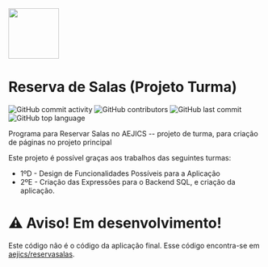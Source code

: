 <img src="https://raw.githubusercontent.com/aejics/ReservaSalas/refs/heads/main/src/logo.png" width="100">

# Reserva de Salas (Projeto Turma)
![GitHub commit activity](https://img.shields.io/github/commit-activity/t/aejics/reservasalas-projetoturma)
![GitHub contributors](https://img.shields.io/github/contributors/aejics/reservasalas-projetoturma)
![GitHub last commit](https://img.shields.io/github/last-commit/aejics/reservasalas-projetoturma)
![GitHub top language](https://img.shields.io/github/languages/top/aejics/reservasalas-projetoturma)

Programa para Reservar Salas no AEJICS -- projeto de turma, para criação de páginas no projeto principal

Este projeto é possível graças aos trabalhos das seguintes turmas:

- 1ºD - Design de Funcionalidades Possíveis para a Aplicação
- 2ºE - Criação das Expressões para o Backend SQL, e criação da aplicação.

# ⚠️ Aviso! Em desenvolvimento!
Este código não é o código da aplicação final. Esse código encontra-se em [aejics/reservasalas](https://github.com/aejics/reservasalas).
